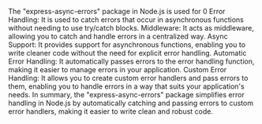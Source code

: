 The "express-async-errors" package in Node.js is used for 0
Error Handling: It is used to catch errors that occur in asynchronous functions without needing to use try/catch blocks.
Middleware: It acts as middleware, allowing you to catch and handle errors in a centralized way.
Async Support: It provides support for asynchronous functions, enabling you to write cleaner code without the need for explicit error handling.
Automatic Error Handling: It automatically passes errors to the error handling function, making it easier to manage errors in your application.
Custom Error Handling: It allows you to create custom error handlers and pass errors to them, enabling you to handle errors in a way that suits your application's needs.
In summary, the "express-async-errors" package simplifies error handling in Node.js by automatically catching and passing errors to custom error handlers, making it easier to write clean and robust code.
